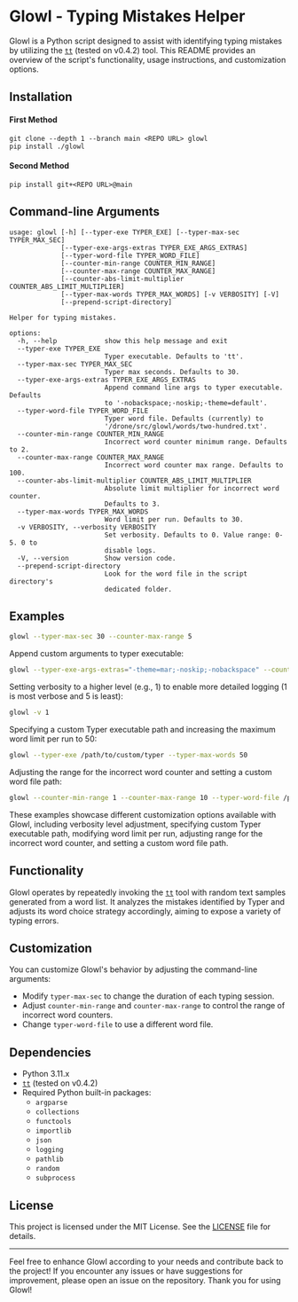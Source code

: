 # Glowl - Typing Mistakes Helper

Glowl is a Python script designed to assist with identifying typing mistakes by utilizing the [`tt`](https://github.com/lemnos/tt) (tested on v0.4.2) tool. This README provides an overview of the script's functionality, usage instructions, and customization options.

## Installation

#### First Method
```
git clone --depth 1 --branch main <REPO URL> glowl
pip install ./glowl
```
#### Second Method
```
pip install git+<REPO URL>@main
```
## Command-line Arguments
```
usage: glowl [-h] [--typer-exe TYPER_EXE] [--typer-max-sec TYPER_MAX_SEC]
             [--typer-exe-args-extras TYPER_EXE_ARGS_EXTRAS]
             [--typer-word-file TYPER_WORD_FILE]
             [--counter-min-range COUNTER_MIN_RANGE]
             [--counter-max-range COUNTER_MAX_RANGE]
             [--counter-abs-limit-multiplier COUNTER_ABS_LIMIT_MULTIPLIER]
             [--typer-max-words TYPER_MAX_WORDS] [-v VERBOSITY] [-V]
             [--prepend-script-directory]

Helper for typing mistakes.

options:
  -h, --help            show this help message and exit
  --typer-exe TYPER_EXE
                        Typer executable. Defaults to 'tt'.
  --typer-max-sec TYPER_MAX_SEC
                        Typer max seconds. Defaults to 30.
  --typer-exe-args-extras TYPER_EXE_ARGS_EXTRAS
                        Append command line args to typer executable. Defaults
                        to '-nobackspace;-noskip;-theme=default'.
  --typer-word-file TYPER_WORD_FILE
                        Typer word file. Defaults (currently) to
                        '/drone/src/glowl/words/two-hundred.txt'.
  --counter-min-range COUNTER_MIN_RANGE
                        Incorrect word counter minimum range. Defaults to 2.
  --counter-max-range COUNTER_MAX_RANGE
                        Incorrect word counter max range. Defaults to 100.
  --counter-abs-limit-multiplier COUNTER_ABS_LIMIT_MULTIPLIER
                        Absolute limit multiplier for incorrect word counter.
                        Defaults to 3.
  --typer-max-words TYPER_MAX_WORDS
                        Word limit per run. Defaults to 30.
  -v VERBOSITY, --verbosity VERBOSITY
                        Set verbosity. Defaults to 0. Value range: 0-5. 0 to
                        disable logs.
  -V, --version         Show version code.
  --prepend-script-directory
                        Look for the word file in the script directory's
                        dedicated folder.
```

## Examples
```bash
glowl --typer-max-sec 30 --counter-max-range 5
```
Append custom arguments to typer executable:
```bash
glowl --typer-exe-args-extras="-theme=mar;-noskip;-nobackspace" --counter-max-range 5
```
Setting verbosity to a higher level (e.g., 1) to enable more detailed logging (1 is most verbose and 5 is least):
```bash
glowl -v 1
```
Specifying a custom Typer executable path and increasing the maximum word limit per run to 50:
```bash
glowl --typer-exe /path/to/custom/typer --typer-max-words 50
```
Adjusting the range for the incorrect word counter and setting a custom word file path:
```bash
glowl --counter-min-range 1 --counter-max-range 10 --typer-word-file /path/to/custom/word/file.txt
```

These examples showcase different customization options available with Glowl, including verbosity level adjustment, specifying custom Typer executable path, modifying word limit per run, adjusting range for the incorrect word counter, and setting a custom word file path.
## Functionality

Glowl operates by repeatedly invoking the [`tt`](https://github.com/lemnos/tt) tool with random text samples generated from a word list. It analyzes the mistakes identified by Typer and adjusts its word choice strategy accordingly, aiming to expose a variety of typing errors.

## Customization

You can customize Glowl's behavior by adjusting the command-line arguments:

- Modify `typer-max-sec` to change the duration of each typing session.
- Adjust `counter-min-range` and `counter-max-range` to control the range of incorrect word counters.
- Change `typer-word-file` to use a different word file.

## Dependencies

- Python 3.11.x
- [`tt`](https://github.com/lemnos/tt) (tested on v0.4.2)
- Required Python built-in packages:
  - `argparse`
  - `collections`
  - `functools`
  - `importlib`
  - `json`
  - `logging`
  - `pathlib`
  - `random`
  - `subprocess`

## License
This project is licensed under the MIT License. See the [LICENSE](LICENSE) file for details.

* * *

Feel free to enhance Glowl according to your needs and contribute back to the project! If you encounter any issues or have suggestions for improvement, please open an issue on the repository. Thank you for using Glowl!
